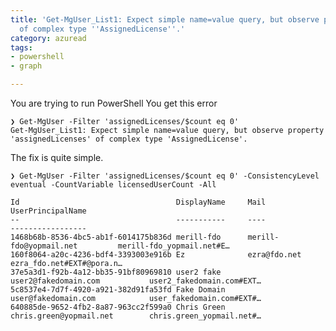 ```yaml
---
title: 'Get-MgUser_List1: Expect simple name=value query, but observe property ''assignedLicenses''
  of complex type ''AssignedLicense''.'
category: azuread
tags:
- powershell
- graph

---
```

You are trying to run PowerShell You get this error

    ❯ Get-MgUser -Filter 'assignedLicenses/$count eq 0'
    Get-MgUser_List1: Expect simple name=value query, but observe property 'assignedLicenses' of complex type 'AssignedLicense'.

The fix is quite simple.

    ❯ Get-MgUser -Filter 'assignedLicenses/$count eq 0' -ConsistencyLevel eventual -CountVariable licensedUserCount -All
    
    Id                                   DisplayName     Mail                           UserPrincipalName
    --                                   -----------     ----                           -----------------
    1468b68b-8536-4bc5-ab1f-6014175b836d merill-fdo      merill-fdo@yopmail.net         merill-fdo_yopmail.net#E…
    160f8064-a20c-4236-bdf4-3393003e916b Ez              ezra@fdo.net                   ezra_fdo.net#EXT#@pora.n…
    37e5a3d1-f92b-4a12-bb35-91bf80969810 user2 fake      user2@fakedomain.com           user2_fakedomain.com#EXT…
    5c8537e4-7d7f-4920-a921-382d91fa53fd Fake Domain     user@fakedomain.com            user_fakedomain.com#EXT#…
    640885de-9652-4fb2-8a87-963cc2f599a0 Chris Green     chris.green@yopmail.net        chris.green_yopmail.net#…